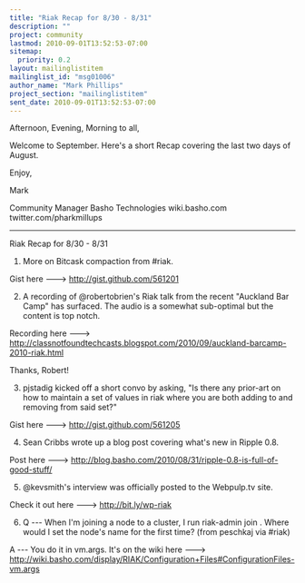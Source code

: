 ```yaml
---
title: "Riak Recap for 8/30 - 8/31"
description: ""
project: community
lastmod: 2010-09-01T13:52:53-07:00
sitemap:
  priority: 0.2
layout: mailinglistitem
mailinglist_id: "msg01006"
author_name: "Mark Phillips"
project_section: "mailinglistitem"
sent_date: 2010-09-01T13:52:53-07:00
---
```



Afternoon, Evening, Morning to all,

Welcome to September. Here's a short Recap covering the last two days
of August.

Enjoy,

Mark

Community Manager
Basho Technologies
wiki.basho.com
twitter.com/pharkmillups

----

Riak Recap for 8/30 - 8/31

1) More on Bitcask compaction from #riak.

Gist here ---&gt; http://gist.github.com/561201

2) A recording of @robertobrien's Riak talk from the recent "Auckland
Bar Camp" has surfaced. The audio is a somewhat sub-optimal but the
content is top notch.

Recording here ---&gt;
http://classnotfoundtechcasts.blogspot.com/2010/09/auckland-barcamp-2010-riak.html

Thanks, Robert!

3) pjstadig kicked off a short convo by asking, "Is there any
prior-art on how to maintain a set of values in riak where you are
 both adding to and removing from said set?"

Gist here ---&gt; http://gist.github.com/561205

4) Sean Cribbs wrote up a blog post covering what's new in Ripple 0.8.

Post here ---&gt; 
http://blog.basho.com/2010/08/31/ripple-0.8-is-full-of-good-stuff/

5) @kevsmith's interview was officially posted to the Webpulp.tv site.

Check it out here ---&gt; http://bit.ly/wp-riak

6) Q --- When I'm joining a node to a cluster, I run riak-admin join
. Where would I set the node's name for the first time? (from
peschkaj via #riak)

 A --- You do it in vm.args. It's on the wiki here ---&gt;
http://wiki.basho.com/display/RIAK/Configuration+Files#ConfigurationFiles-vm.args

